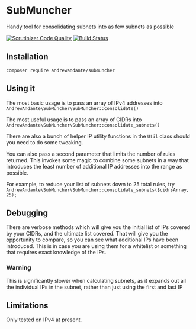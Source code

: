 # SubMuncher

Handy tool for consolidating subnets into as few subnets as possible

[![Scrutinizer Code Quality](https://scrutinizer-ci.com/g/andrewandante/submuncher/badges/quality-score.png?b=master)](https://scrutinizer-ci.com/g/andrewandante/submuncher/?branch=master)
[![Build Status](https://scrutinizer-ci.com/g/andrewandante/submuncher/badges/build.png?b=master)](https://scrutinizer-ci.com/g/andrewandante/submuncher/build-status/master)

## Installation

`composer require andrewandante/submuncher`

## Using it

The most basic usage is to pass an array of IPv4 addresses into `AndrewAndante\SubMuncher\SubMuncher::consolidate()`

The most useful usage is to pass an array of CIDRs into `AndrewAndante\SubMuncher\SubMuncher::consolidate_subnets()`

There are also a bunch of helper IP utility functions in the `Util` class should you need to do some tweaking.

You can also pass a second parameter that limits the number of rules returned. This invokes some magic to combine some subnets in a way that introduces the least number of additional IP addresses into the range as possible.

For example, to reduce your list of subnets down to 25 total rules, try `AndrewAndante\SubMuncher\SubMuncher::consolidate_subnets($cidrsArray, 25);`

## Debugging

There are verbose methods which will give you the initial list of IPs covered by your CIDRs, and the ultimate list covered. That will give you the opportunity to compare, so you can see what additional IPs have been introduced. This is in case you are using them for a whitelist or something that requires exact knowledge of the IPs.

### Warning
This is significantly slower when calculating subnets, as it expands out all the individual IPs in the subnet, rather than just using the first and last IP

## Limitations

Only tested on IPv4 at present.